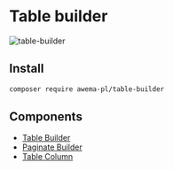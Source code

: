 # Table builder

![table-builder](https://static.awema.pl/docs/table-builder.gif)

## Install

```bash
composer require awema-pl/table-builder
```

## Components

* [Table Builder](./table-builder.md)
* [Paginate Builder](./paginate-builder.md)
* [Table Column](./tb-column.md)

